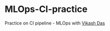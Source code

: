 # MLOps-CI-practice
Practice on CI pipeline - MLOps with [Vikash Das](https://youtu.be/vEUVeCQ63Ew?si=NcpJv4Ga3BCWNERp)
